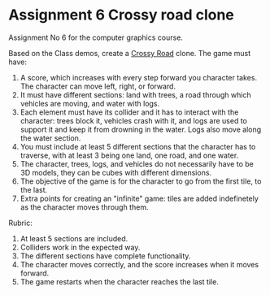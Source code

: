 # Assignment 6 Crossy road clone

Assignment No 6 for the computer graphics course. 

Based on the Class demos, create a [Crossy Road](https://poki.com/en/g/crossy-road) clone. The game must have:

1. A score, which increases with every step forward you character takes. The character can move left, right, or forward.
2. It must have different sections: land with trees, a road through which vehicles are moving, and water with logs.
3. Each element must have its collider and it has to interact with the character: trees block it, vehicles crash with it, and logs are used to support it and keep it from drowning in the water. Logs also move along the water section.
4. You must include at least 5 different sections that the character has to traverse, with at least 3 being one land, one road, and one water.
5. The character, trees, logs, and vehicles do not necessarily have to be 3D models, they can be cubes with different dimensions.
6. The objective of the game is for the character to go from the first tile, to the last.
7. Extra points for creating an "infinite" game: tiles are added indefinetely as the character moves through them.

Rubric:

1. At least 5 sections are included.
2. Colliders work in the expected way.
3. The different sections have complete functionality.
4. The character moves correctly, and the score increases when it moves forward.
5. The game restarts when the character reaches the last tile.
